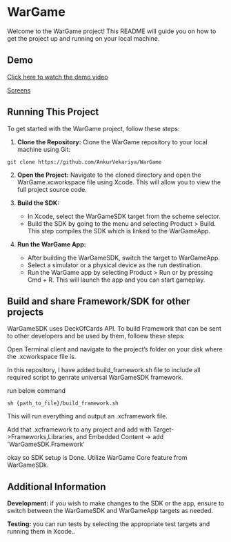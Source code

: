 # WarGame
Welcome to the WarGame project! This README will guide you on how to get the project up and running on your local machine.

## Demo

[Click here to watch the demo video](https://github.com/AnkurVekariya/WarGame/blob/main/Assets/war_game_demo.mp4)

[Screens](./Assets/3.png)

## Running This Project
To get started with the WarGame project, follow these steps:

1. **Clone the Repository:** Clone the WarGame repository to your local machine using Git:

```shell
git clone https://github.com/AnkurVekariya/WarGame
```

2. **Open the Project:** Navigate to the cloned directory and open the WarGame.xcworkspace file using Xcode. This will allow you to view the full project source code.

3. **Build the SDK:** 

    - In Xcode, select the WarGameSDK target from the scheme selector.
    - Build the SDK by going to the menu and selecting Product > Build. This step compiles the SDK which is linked to the WarGameApp.
    
4. **Run the WarGame App:** 

    - After building the WarGameSDK, switch the target to WarGameApp.
    - Select a simulator or a physical device as the run destination.
    - Run the WarGame app by selecting Product > Run or by pressing Cmd + R. This will launch the app and you can start gameplay.

## Build and share Framework/SDK for other projects
WarGameSDK uses DeckOfCards API. To build Framework that can be sent to other developers and be used by them, folloew these steps:

Open Terminal client and navigate to the project’s folder on your disk where the .xcworkspace file is.

In this repository, I have added build_framework.sh file to include all required script to genrate universal WarGameSDK framework.

run below command
```shell
sh {path_to_file}/build_framework.sh 
```

This will run everything and output an .xcframework file. 

Add that .xcframework to any project and add with Target->Frameworks,Libraries, and Embedded Content -> add 'WarGameSDK.Framework'

okay so SDK setup is Done. Utilize WarGame Core feature from WarGameSDk.

## Additional Information

**Development:** if you wish to make changes to the SDK or the app, ensure to switch between the WarGameSDK and WarGameApp targets as needed.

**Testing:** you can run tests by selecting the appropriate test targets and running them in Xcode..

